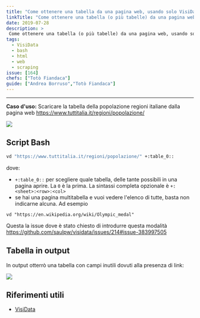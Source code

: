 ```yaml
---
title: "Come ottenere una tabella da una pagina web, usando solo VisiData"
linkTitle: "Come ottenere una tabella (o più tabelle) da una pagina web, usando solo VisiData"
date: 2019-07-28
description: >
 Come ottenere una tabella (o più tabelle) da una pagina web, usando solo [VisiData](https://www.visidata.org/).
tags:
  - VisiData
  - bash
  - html
  - web
  - scraping
issue: [164]
chefs: ["Totò Fiandaca"]
guide: ["Andrea Borruso","Totò Fiandaca"]
---
```


---

**Caso d'uso:** Scaricare la tabella della popolazione regioni italiane dalla pagina web https://www.tuttitalia.it/regioni/popolazione/

![](https://user-images.githubusercontent.com/7631137/99191863-eca4ab80-276f-11eb-8e09-f335a8d30598.png)

## Script Bash

```bash
vd "https://www.tuttitalia.it/regioni/popolazione/" +:table_0::
```

dove:

- `+:table_0::` per scegliere quale tabella, delle tante possibili in una pagina aprire. La `0` è la prima. La sintassi completa opzionale è `+:<sheet>:<row>:<col>`
- se hai una pagina multitabella e vuoi vedere l'elenco di tutte, basta non indicarne alcuna. Ad esempio 

```
vd "https://en.wikipedia.org/wiki/Olympic_medal"
```

Questa la issue dove è stato chiesto di introdurre questa modalità https://github.com/saulpw/visidata/issues/214#issue-383997505

## Tabella in output

In output otterrò una tabella con campi inutili dovuti alla presenza di link:

![](https://user-images.githubusercontent.com/7631137/99196414-85492480-278c-11eb-8c18-33803619af6a.png)

## Riferimenti utili

- [VisiData](https://www.visidata.org/)
